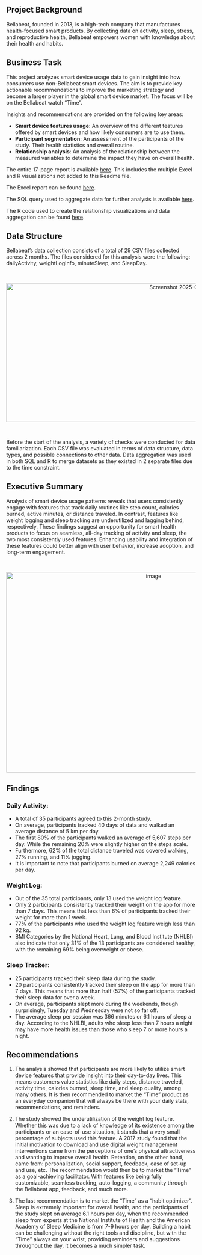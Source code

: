 ## Project Background

Bellabeat, founded in 2013, is a high-tech company that manufactures health-focused smart products. By collecting data on activity, sleep, stress, and reproductive health, Bellabeat empowers women with
knowledge about their health and habits. 

## Business Task

This project analyzes smart device usage data to gain insight into how consumers use non-Bellabeat smart devices. The aim is to provide key actionable recommendations to improve the marketing strategy and become a larger player in the global smart device market. The focus will be on the Bellabeat watch “Time”. 

Insights and recommendations are provided on the following key areas:

- **Smart device features usage**: An overview of the different features offered by smart devices and how likely consumers are to use them.
- **Participant segmentation**: An assessment of the participants of the study. Their health statistics and overall routine.
- **Relationship analysis**: An analysis of the relationship between the measured variables to determine the impact they have on overall health.

The entire 17-page report is available [here](Bellabeat-project---Google-Cert/Bellabeat_Report.pdf). This includes the multiple Excel and R visualizations not added to this Readme file.

The Excel report can be found [here]().

The SQL query used to aggregate data for further analysis is available [here]().

The R code used to create the relationship visualizations and data aggregation can be found [here]().

## Data Structure

Bellabeat’s data collection consists of a total of 29 CSV files collected across 2 months. The files considered for this analysis were the following: dailyActivity, weightLogInfo, minuteSleep, and SleepDay.

<br/>
<p align="center">
<img width="956" height="369" alt="Screenshot 2025-07-13 190949" src="https://github.com/user-attachments/assets/6462a13b-d4e1-4015-a5cc-8d6285680c20" />
</p>
<br/>

Before the start of the analysis, a variety of checks were conducted for data familiarization. Each CSV file was evaluated in terms of data structure, data types, and possible connections to other data. Data aggregation was used in both SQL and R to merge datasets as they existed in 2 separate files due to the time constraint.

## Executive Summary

Analysis of smart device usage patterns reveals that users consistently engage with features that track daily routines like step count, calories burned, active minutes, or distance traveled. In contrast, features like weight logging and sleep tracking are underutilized and lagging behind, respectively. These findings suggest an opportunity for smart health products to focus on seamless, all-day tracking of activity and sleep, the two most consistently used features. Enhancing usability and integration of these features could better align with user behavior, increase adoption, and long-term engagement. 

<br/>
<p align="center">
<img width="768" height="533" alt="image" src="https://github.com/user-attachments/assets/c388b5ad-44f2-495a-9f80-dc2d7c9c6980" />
</p>

## Findings

### Daily Activity:

- A total of 35 participants agreed to this 2-month study. 
- On average, participants tracked 40 days of data and walked an average distance of 5 km per day.
- The first 80% of the participants walked an average of 5,607 steps per day. While the remaining 20% were slightly higher on the steps scale.
- Furthermore, 62% of the total distance traveled was covered walking, 27% running, and 11% jogging.
- It is important to note that participants burned on average 2,249 calories per day.

### Weight Log:

- Out of the 35 total participants, only 13 used the weight log feature.
- Only 2 participants consistently tracked their weight on the app for more than 7 days. This means that less than 6% of participants tracked their weight for more than 1 week.
- 77% of the participants who used the weight log feature weigh less than 92 kg.
- BMI Categories by the National Heart, Lung, and Blood Institute (NHLBI) also indicate that only 31% of the 13 participants are considered healthy, with the remaining 69% being overweight or obese.

### Sleep Tracker:

- 25 participants tracked their sleep data during the study.
- 20 participants consistently tracked their sleep on the app for more than 7 days. This means that more than half (57%) of the participants tracked their sleep data for over a week.
- On average, participants slept more during the weekends, though surprisingly, Tuesday and Wednesday were not so far off.
- The average sleep per session was 366 minutes or 6.1 hours of sleep a day. According to the NHLBI, adults who sleep less than 7 hours a night may have more health issues than those who sleep 7 or more hours a night.

## Recommendations

1. The analysis showed that participants are more likely to utilize smart device features that provide insight into their day-to-day lives. This means customers value statistics like daily steps, distance traveled, activity time, calories burned, sleep time, and sleep quality, among many others. It is then recommended to market the “Time” product as an everyday companion that will always be there with your daily stats, recommendations, and reminders.

2. The study showed the underutilization of the weight log feature. Whether this was due to a lack of knowledge of its existence among the participants or an ease-of-use situation, it stands that a very small percentage of subjects used this feature. A 2017 study found that the initial motivation to download and use digital weight management interventions came from the perceptions of one’s physical attractiveness and wanting to improve overall health. Retention, on the other hand, came from: personalization, social support, feedback, ease of set-up and use, etc. The recommendation would then be to market the “Time” as a goal-achieving facilitator. With features like being fully customizable, seamless tracking, auto-logging, a community through the Bellabeat app, feedback, and much more.

3. The last recommendation is to market the “Time” as a “habit optimizer”. Sleep is extremely important for overall health, and the participants of the study slept on average 6.1 hours per day, when the recommended sleep from experts at the National Institute of Health and the American Academy of Sleep Medicine is from 7-9 hours per day. Building a habit can be challenging without the right tools and discipline, but with the “Time” always on your wrist, providing reminders and suggestions throughout the day, it becomes a much simpler task.












